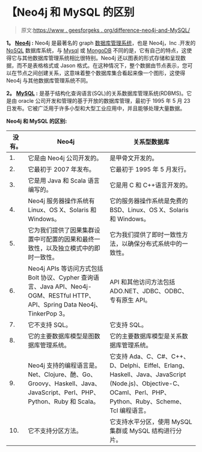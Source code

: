 # 【Neo4j 和 MySQL 的区别

> 原文:[https://www . geesforgeks . org/difference-neo4j-and-MySQL/](https://www.geeksforgeeks.org/difference-between-neo4j-and-mysql/)

**1。 [Neo4j](https://www.geeksforgeeks.org/neo4j-introduction/) :**
Neo4j 是最著名的 graph [数据库管理系统](https://www.geeksforgeeks.org/introduction-of-dbms-database-management-system-set-1/)，也是 Neo4j，Inc .开发的 [NoSQL](https://www.geeksforgeeks.org/introduction-to-nosql/) 数据库系统，与 [Mysql](https://www.geeksforgeeks.org/mysql-common-mysql-queries/) 或 [MongoDB](https://www.geeksforgeeks.org/mongodb-an-introduction/) 不同的是，它有自己的特点，这使得它与其他数据库管理系统相比很特别。Neo4j 还以图表的形式存储和呈现数据，而不是表格格式或 Jason 格式。在这种情况下，整个数据由节点表示，您可以在节点之间创建关系，这意味着整个数据库集合看起来像一个图形，这使得 Neo4j 与其他数据库管理系统不同。

**2。 [MySQL](https://www.geeksforgeeks.org/mysql-common-mysql-queries/) :**
是基于结构化查询语言(SQL)的关系数据库管理系统(RDBMS)。它是由 oracle 公司开发和管理的基于开放的数据库管理，最初于 1995 年 5 月 23 日发布。它被广泛用于许多小型和大型工业应用中，并且能够处理大量数据。

**Neo4j 和 MySQL 的区别:**

<center>

| 没有。 | Neo4j | 关系型数据库 |
| --- | --- | --- |
| 1. | 它是由 Neo4j 公司开发的。 | 是甲骨文开发的。 |
| 2. | 它最初于 2007 年发布。 | 它最初于 1995 年 5 月发行。 |
| 3. | 它是用 Java 和 Scala 语言编写的。 | 它是用 C 和 C++语言开发的。 |
| 4. | Neo4j 服务器操作系统有 Linux、OS X、Solaris 和 Windows。 | 它的服务器操作系统是免费的 BSD、Linux、OS X、Solaris 和 Windows。 |
| 5. | 它为我们提供了因果集群设置中可配置的因果和最终一致性，以及独立模式中的即时一致性。 | 它为我们提供了即时一致性方法，以确保分布式系统中的一致性。 |
| 6. | Neo4j APIs 等访问方式包括 Bolt 协议、Cypher 查询语言、Java API、Neo4j-OGM、RESTful HTTP、API、Spring Data Neo4j、TinkerPop 3。 | API 和其他访问方法包括 ADO.NET、JDBC、ODBC、专有原生 API。 |
| 7. | 它不支持 SQL。 | 它支持 SQL。 |
| 8. | 它的主要数据库模型是图数据库管理系统。 | 它的主要数据库模型是关系数据库管理系统。 |
| 9. | Neo4j 支持的编程语言是。Net、Clojure、酏、Go、Groovy、Haskell、Java、JavaScript、Perl、PHP、Python、Ruby 和 Scala。 | 它支持 Ada、C、C#、C++、D、Delphi、Eiffel、Erlang、Haskell、Java、JavaScript (Node.js)、Objective-C、OCaml、Perl、PHP、Python、Ruby、Scheme、Tcl 编程语言。 |
| 10. | 它不支持分区方法。 | 它支持水平分区，使用 MySQL 集群或 MySQL 结构进行分片。 |

</center>